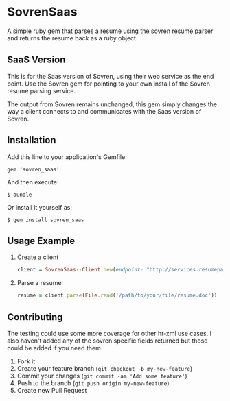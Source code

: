 # SovrenSaas

A simple ruby gem that parses a resume using the sovren resume parser and returns the resume back as a ruby object.

## SaaS Version

This is for the Saas version of Sovren, using their web service as the end point.  Use the Sovren gem for pointing to your own install of the Sovren resume parsing service.

The output from Sovren remains unchanged, this gem simply changes the way a client connects to and communicates with the Saas version of Sovren.

## Installation

Add this line to your application's Gemfile:

    gem 'sovren_saas'

And then execute:

    $ bundle

Or install it yourself as:

    $ gem install sovren_saas

## Usage Example

1. Create a client

    ```ruby
    client = SovrenSaas::Client.new(endpoint: "http://services.resumeparsing.com/ResumeService.asmx?wsdl", account_id: "YOUR ACCTID", service_key: "YOUR SERVICE KEY")
    ```

2. Parse a resume

    ```ruby
    resume = client.parse(File.read('/path/to/your/file/resume.doc'))
    ```

## Contributing

The testing could use some more coverage for other hr-xml use cases.  I also haven't added any of the sovren specific fields returned but those could be added if you need them.

1. Fork it
2. Create your feature branch (`git checkout -b my-new-feature`)
3. Commit your changes (`git commit -am 'Add some feature'`)
4. Push to the branch (`git push origin my-new-feature`)
5. Create new Pull Request
